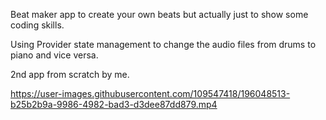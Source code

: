 Beat maker app to create your own beats but actually just to show some coding skills.

Using Provider state management to change the audio files from drums to piano and vice versa.

2nd app from scratch by me.

https://user-images.githubusercontent.com/109547418/196048513-b25b2b9a-9986-4982-bad3-d3dee87dd879.mp4
